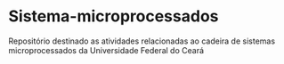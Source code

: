 # Sistema-microprocessados
Repositório destinado as atividades relacionadas ao cadeira de sistemas microprocessados da Universidade Federal do Ceará

